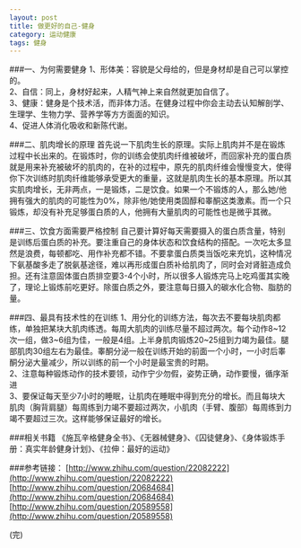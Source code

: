 ```yaml
---
layout: post
title: 做更好的自己-健身
category: 运动健康
tags: 健身
---
```


###一、为何需要健身
1、形体美：容貌是父母给的，但是身材却是自己可以掌控的。   
2、自信：同上，身材好起来，人精气神上来自然就更加自信了。   
3、健康：健身是个技术活，而非体力活。在健身过程中你会主动去认知解剖学、生理学、生物力学、营养学等方方面面的知识。   
4、促进人体消化吸收和新陈代谢。

###二、肌肉增长的原理
首先说一下肌肉生长的原理。实际上肌肉并不是在锻炼过程中长出来的。在锻炼时，你的训练会使肌肉纤维被破坏，而回家补充的蛋白质就是用来补充被破坏的肌肉的，在补的过程中，原先的肌肉纤维会慢慢变大，使得你下次训练时肌肉纤维能够承受更大的重量，这就是肌肉生长的基本原理。所以其实肌肉增长，无非两点，一是锻炼，二是饮食。如果一个不锻炼的人，那么她/他拥有强大的肌肉的可能性为0%，除非他/她使用类固醇和睾酮这类激素。而一个只锻炼，却没有补充足够蛋白质的人，他拥有大量肌肉的可能性也是微乎其微。

###三、饮食方面需要严格控制
自己要计算好每天需要摄入的蛋白质含量，特别是训练后蛋白质的补充。要注重自己的身体状态和饮食结构的搭配。一次吃太多显然是浪费，每顿都吃、用作补充都不错。不要拿蛋白质类当饭吃来充饥，这种情况下氨基酸多走了脱氨基途径，难以再形成蛋白质补给肌肉了，同时会对肾脏造成负担。还有注意固体蛋白质排空要3-4个小时，所以很多人锻炼完马上吃鸡蛋其实晚了，理论上锻炼前吃更好。除蛋白质之外，要注意每日摄入的碳水化合物、脂肪的量。

###四、最具有技术性的在训练
1、用分化的训练方法，每次去不要每块肌肉都练，单独把某块大肌肉练透。每周大肌肉的训练尽量不超过两次。每个动作8~12次一组，做3~6组为佳，一般是4组。上半身肌肉锻炼20~25组到力竭为最佳。腿部肌肉30组左右为最佳。睾酮分泌一般在训练开始的前面一个小时，一小时后睾酮分泌大量减少，所以训练的前一个小时是最宝贵的时期。  
2、注意每种锻炼动作的技术要领，动作宁少勿假，姿势正确，动作要慢，循序渐进  
3、要保证每天至少7小时的睡眠，让肌肉在睡眠中得到充分的增长。而且每块大肌肉（胸背肩腿）每周练到力竭不要超过两次，小肌肉（手臂、腹部）每周练到力竭不要超过三次。这样能够保证最好的增长。   

###相关书籍
《施瓦辛格健身全书》、《无器械健身》、《囚徒健身》、《身体锻炼手册：真实年龄健身计划》、《拉伸：最好的运动》


###参考链接：
[http://www.zhihu.com/question/22082222](http://www.zhihu.com/question/22082222)       
[http://www.zhihu.com/question/20684684](http://www.zhihu.com/question/20684684)      
[http://www.zhihu.com/question/20589558](http://www.zhihu.com/question/20589558)         

(完)



